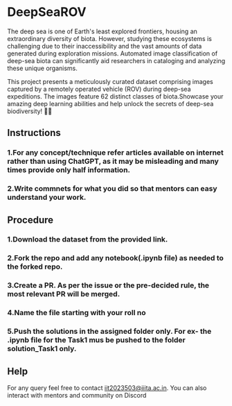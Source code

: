 # DeepSeaROV
The deep sea is one of Earth's least explored frontiers, housing an extraordinary diversity of biota. However, studying these ecosystems is challenging due to their inaccessibility and the vast amounts of data generated during exploration missions. Automated image classification of deep-sea biota can significantly aid researchers in cataloging and analyzing these unique organisms.

This project presents a meticulously curated dataset comprising images captured by a remotely operated vehicle (ROV) during deep-sea expeditions. The images feature 62 distinct classes of biota.Showcase your amazing deep learning abilities and help unlock the secrets of deep-sea biodiversity! 🌊✨

## Instructions
### 1.For any concept/technique refer articles available on internet rather than using ChatGPT, as it may be misleading and many times provide only half information.
### 2.Write commnets for what you did so that mentors can easy understand your work.

## Procedure

### 1.Download the dataset from the provided link.
### 2.Fork the repo and add any notebook(.ipynb file) as needed to the forked repo.
### 3.Create a PR. As per the issue or the pre-decided rule, the most relevant PR will be merged.
### 4.Name the file starting with your roll no
### 5.Push the solutions in the assigned folder only. For ex- the .ipynb file for the Task1 mus be pushed to the folder solution_Task1 only.


## Help
For any query feel free to contact iit2023503@iiita.ac.in. You can also interact with mentors and community on Discord

